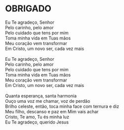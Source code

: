 # OBRIGADO

Eu Te agradeço, Senhor<br>
Pelo carinho, pelo amor<br>
Pelo cuidado que tens por mim<br>
Toma minha vida em Tuas mãos<br>
Meu coração vem transformar<br>
Em Cristo, um novo ser, cada vez mais<br>
<br>
Eu Te agradeço, Senhor<br>
Pelo carinho, pelo amor<br>
Pelo cuidado que tens por mim<br>
Toma minha vida em Tuas mãos<br>
Meu coração vem transformar<br>
Em Cristo, um novo ser, cada vez mais<br>
<br>
Quanta esperança, santa harmonia<br>
Ouço uma voz me chamar, voz de perdão<br>
Brilho celeste, então, toca minha face com ternura e diz<br>
Meu filho, descanso e paz em Mim vais achar<br>
Cristo, Te amo, Tu és minha luz<br>
Eu Te agradeço, querido Jesus<br>